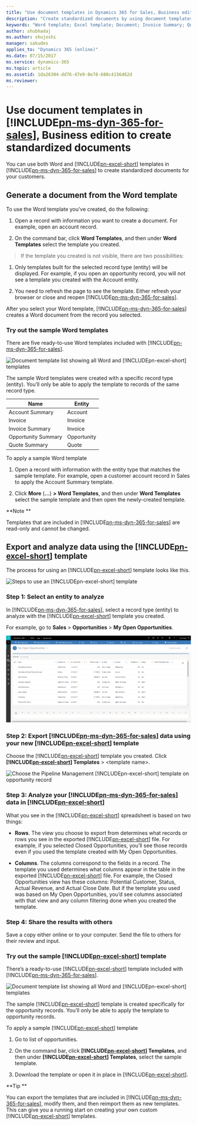 ```yaml
---
title: "Use document templates in Dynamics 365 for Sales, Business edition | Microsoft Docs"
description: "Create standardized documents by using document templates in Dynamics 365 for Sales, Business edition."
keywords: "Word template; Excel template; Document; Invoice Summary; Quote Summary"
author: shubhadaj
ms.author: shujoshi
manager: sakudes
applies_to: "Dynamics 365 (online)"
ms.date: 07/15/2017
ms.service: dynamics-365
ms.topic: article
ms.assetid: 1da26304-dd76-47e9-8e78-680c4156d62d
ms.reviewer: 
---
```

# Use document templates in [!INCLUDE[pn-ms-dyn-365-for-sales](../includes/pn-ms-dyn-365-for-sales.md)], Business edition to create standardized documents

You can use both Word and [!INCLUDE[pn-excel-short](../includes/pn-excel-short.md)] templates in [!INCLUDE[pn-ms-dyn-365-for-sales](../includes/pn-ms-dyn-365-for-sales.md)] to create standardized documents for your customers.

## Generate a document from the Word template

To use the Word template you’ve created, do the following:

1.  Open a record with information you want to create a document. For example, open an account record.

2.  On the command bar, click **Word Templates**, and then under **Word Templates** select the template you created.

> If the template you created is not visible, there are two possibilities:

1.  Only templates built for the selected record type (entity) will be displayed. For example, if you open an opportunity record, you will not see a template you created with the Account entity.

2.  You need to refresh the page to see the template. Either refresh your browser or close and reopen [!INCLUDE[pn-ms-dyn-365-for-sales](../includes/pn-ms-dyn-365-for-sales.md)].

After you select your Word template, [!INCLUDE[pn-ms-dyn-365-for-sales](../includes/pn-ms-dyn-365-for-sales.md)] creates a Word document from the record you selected.

### Try out the sample Word templates

There are five ready-to-use Word templates included with [!INCLUDE[pn-ms-dyn-365-for-sales](../includes/pn-ms-dyn-365-for-sales.md)].

![Document template list showing all Word and [!INCLUDE[pn-excel-short](../includes/pn-excel-short.md)] templates](media/excel-word-templates.png "Document template list showing all Word and [!INCLUDE[pn-excel-short](../includes/pn-excel-short.md)] templates")  

The sample Word templates were created with a specific record type (entity). You’ll only be able to apply the template to records of the same record type.

| **Name**            | **Entity**  |
|---------------------|-------------|
| Account Summary     | Account     |
| Invoice             | Invoice     |
| Invoice Summary     | Invoice     |
| Opportunity Summary | Opportunity |
| Quote Summary       | Quote       |

To apply a sample Word template

1.  Open a record with information with the entity type that matches the sample template. For example, open a customer account record in Sales to apply the Account Summary template.

2.  Click **More** (**…**) **&gt; Word Templates**, and then under **Word Templates** select the sample template and then open the newly-created template.

**Note **

Templates that are included in [!INCLUDE[pn-ms-dyn-365-for-sales](../includes/pn-ms-dyn-365-for-sales.md)] are read-only and cannot be changed.

## Export and analyze data using the [!INCLUDE[pn-excel-short](../includes/pn-excel-short.md)] template 

The process for using an [!INCLUDE[pn-excel-short](../includes/pn-excel-short.md)] template looks like this.

![Steps to use an [!INCLUDE[pn-excel-short](../includes/pn-excel-short.md)] template](media/steps-to-use-excel-template.png "Steps to use an [!INCLUDE[pn-excel-short](../includes/pn-excel-short.md)] template")  

### Step 1: Select an entity to analyze

In [!INCLUDE[pn-ms-dyn-365-for-sales](../includes/pn-ms-dyn-365-for-sales.md)], select a record type (entity) to analyze with the [!INCLUDE[pn-excel-short](../includes/pn-excel-short.md)] template you created.

For example, go to **Sales** &gt; **Opportunities** &gt; **My Open Opportunities**.

![Open list of opportunities](media/list-of-opportunities.png "Open list of opportunities")  

### 

### Step 2: Export [!INCLUDE[pn-ms-dyn-365-for-sales](../includes/pn-ms-dyn-365-for-sales.md)] data using your new [!INCLUDE[pn-excel-short](../includes/pn-excel-short.md)] template

Choose the [!INCLUDE[pn-excel-short](../includes/pn-excel-short.md)] template you created. Click **[!INCLUDE[pn-excel-short](../includes/pn-excel-short.md)] Templates** &gt; &lt;template name&gt;.

![Choose the Pipeline Management [!INCLUDE[pn-excel-short](../includes/pn-excel-short.md)] template on opportunity record](media/choose-excel-template-option-on-opportunity.png "Choose the Pipeline Management [!INCLUDE[pn-excel-short](../includes/pn-excel-short.md)] template on opportunity record")  

### Step 3: Analyze your [!INCLUDE[pn-ms-dyn-365-for-sales](../includes/pn-ms-dyn-365-for-sales.md)] data in [!INCLUDE[pn-excel-short](../includes/pn-excel-short.md)]

What you see in the [!INCLUDE[pn-excel-short](../includes/pn-excel-short.md)] spreadsheet is based on two things:

- **Rows**. The view you choose to export from determines what records or rows you see in the exported [!INCLUDE[pn-excel-short](../includes/pn-excel-short.md)] file. For example, if you selected Closed Opportunities, you’ll see those records even if you used the template created with My Open Opportunities.

- **Columns**. The columns correspond to the fields in a record. The template you used determines what columns appear in the table in the exported [!INCLUDE[pn-excel-short](../includes/pn-excel-short.md)] file. For example, the Closed Opportunities view has these columns: Potential Customer, Status, Actual Revenue, and Actual Close Date. But if the template you used was based on My Open Opportunities, you’d see columns associated with that view and any column filtering done when you created the template.

### Step 4: Share the results with others

Save a copy either online or to your computer. Send the file to others for their review and input.

### Try out the sample [!INCLUDE[pn-excel-short](../includes/pn-excel-short.md)] template

There’s a ready-to-use [!INCLUDE[pn-excel-short](../includes/pn-excel-short.md)] template included with [!INCLUDE[pn-ms-dyn-365-for-sales](../includes/pn-ms-dyn-365-for-sales.md)].

![Document template list showing all Word and [!INCLUDE[pn-excel-short](../includes/pn-excel-short.md)] templates](media/excel-word-templates.png "Document template list showing all Word and [!INCLUDE[pn-excel-short](../includes/pn-excel-short.md)] templates")  

The sample [!INCLUDE[pn-excel-short](../includes/pn-excel-short.md)] template is created specifically for the opportunity records. You’ll only be able to apply the template to opportunity records.

To apply a sample [!INCLUDE[pn-excel-short](../includes/pn-excel-short.md)] template

1.  Go to list of opportunities.

2.  On the command bar, click **[!INCLUDE[pn-excel-short](../includes/pn-excel-short.md)] Templates**, and then under **[!INCLUDE[pn-excel-short](../includes/pn-excel-short.md)] Templates**, select the sample template.

3.  Download the template or open it in place in [!INCLUDE[pn-excel-short](../includes/pn-excel-short.md)].

**Tip **

You can export the templates that are included in [!INCLUDE[pn-ms-dyn-365-for-sales](../includes/pn-ms-dyn-365-for-sales.md)], modify them, and then reimport them as new templates. This can give you a running start on creating your own custom [!INCLUDE[pn-excel-short](../includes/pn-excel-short.md)] templates.

